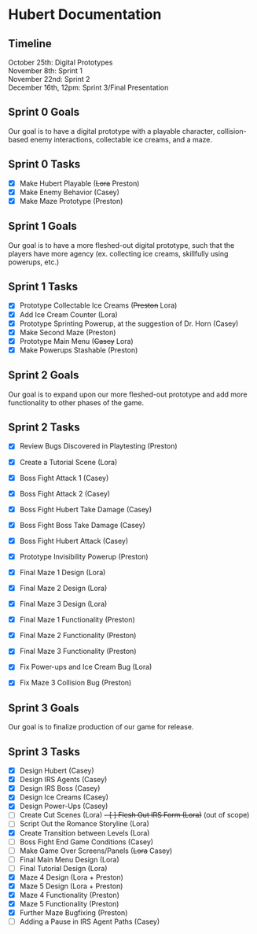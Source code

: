  # Hubert Documentation

## Timeline
October 25th: Digital Prototypes <br>
November 8th: Sprint 1 <br>
November 22nd: Sprint 2 <br>
December 16th, 12pm: Sprint 3/Final Presentation <br>

## Sprint 0 Goals
Our goal is to have a digital prototype with a playable character, collision-based enemy interactions, collectable ice creams, and a maze.
## Sprint 0 Tasks
- [X] Make Hubert Playable (~~Lora~~ Preston)
- [X] Make Enemy Behavior (Casey)
- [X] Make Maze Prototype (Preston)

## Sprint 1 Goals
Our goal is to have a more fleshed-out digital prototype, such that the players have more agency (ex. collecting ice creams, skillfully using powerups, etc.)
## Sprint 1 Tasks
- [X] Prototype Collectable Ice Creams (~~Preston~~ Lora)
- [X] Add Ice Cream Counter (Lora)
- [X] Prototype Sprinting Powerup, at the suggestion of Dr. Horn (Casey)
- [X] Make Second Maze (Preston)
- [X] Prototype Main Menu (~~Casey~~ Lora)
- [X] Make Powerups Stashable (Preston)

## Sprint 2 Goals
Our goal is to expand upon our more fleshed-out prototype and add more functionality to other phases of the game.
## Sprint 2 Tasks
- [X] Review Bugs Discovered in Playtesting (Preston)
- [X] Create a Tutorial Scene (Lora)
- [X] Boss Fight Attack 1 (Casey)
- [X] Boss Fight Attack 2 (Casey)
- [X] Boss Fight Hubert Take Damage (Casey)
- [X] Boss Fight Boss Take Damage (Casey)
- [X] Boss Fight Hubert Attack (Casey)
- [X] Prototype Invisibility Powerup (Preston)
- [X] Final Maze 1 Design (Lora)
- [X] Final Maze 2 Design (Lora)
- [X] Final Maze 3 Design (Lora)
- [X] Final Maze 1 Functionality (Preston)
- [X] Final Maze 2 Functionality (Preston)
- [X] Final Maze 3 Functionality (Preston)
- [X] Fix Power-ups and Ice Cream Bug (Lora)
- [X] Fix Maze 3 Collision Bug (Preston)


## Sprint 3 Goals
Our goal is to finalize production of our game for release.
## Sprint 3 Tasks
- [X] Design Hubert (Casey)
- [X] Design IRS Agents (Casey)
- [X] Design IRS Boss (Casey)
- [X] Design Ice Creams (Casey)
- [X] Design Power-Ups (Casey)
- [ ] Create Cut Scenes (Lora)
~~- [ ] Flesh Out IRS Form (Lora)~~ (out of scope)
- [ ] Script Out the Romance Storyline (Lora)
- [X] Create Transition between Levels (Lora)
- [ ] Boss Fight End Game Conditions (Casey)
- [ ] Make Game Over Screens/Panels (~~Lora~~ Casey)
- [ ] Final Main Menu Design (Lora)
- [ ] Final Tutorial Design (Lora)
- [X] Maze 4 Design (Lora + Preston)
- [X] Maze 5 Design (Lora + Preston)
- [X] Maze 4 Functionality (Preston)
- [X] Maze 5 Functionality (Preston)
- [X] Further Maze Bugfixing (Preston)
- [ ] Adding a Pause in IRS Agent Paths (Casey)
